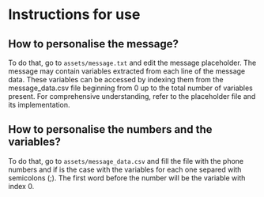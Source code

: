 # Instructions for use
## How to personalise the message?
To do that, go to `assets/message.txt` and edit the message placeholder.
The message may contain variables extracted from each line of the message data. These variables can be accessed by indexing them from the message_data.csv file beginning from 0 up to the total number of variables present. For comprehensive understanding, refer to the placeholder file and its implementation.
## How to personalise the numbers and the variables?
To do that, go to `assets/message_data.csv` and fill the file with the phone numbers and if is the case with the variables for each one separed with semicolons (;). The first word before the number will be the variable with index 0.
